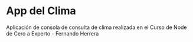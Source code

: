 # App del Clima

Aplicación de consola de consulta de clima realizada en el Curso de Node de Cero a Experto - Fernando Herrera